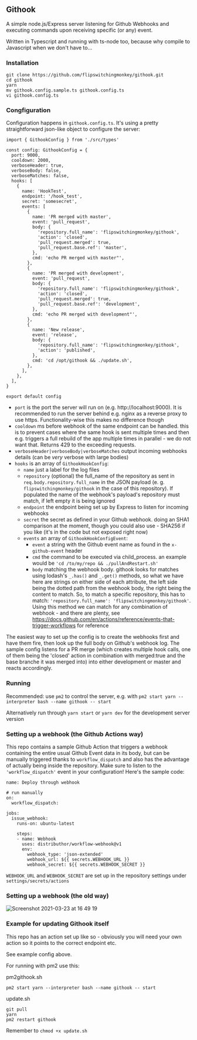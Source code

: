 ## Githook

A simple node.js/Express server listening for Github Webhooks and executing commands upon receiving specific (or any) event.

Written in Typescript and running with ts-node too, because why compile to Javascript when we don't have to...

### Installation

```
git clone https://github.com/flipswitchingmonkey/githook.git
cd githook
yarn
mv githook.config.sample.ts githook.config.ts
vi githook.config.ts
```

### Congfiguration

Configuration happens in `githook.config.ts`. It's using a pretty straightforward json-like object to configure the server:

```
import { GithookConfig } from './src/types'

const config: GithookConfig = {
  port: 9000,
  cooldown: 2000,
  verboseHeader: true,
  verboseBody: false,
  verboseMatches: false,
  hooks: [
    {
      name: 'HookTest',
      endpoint: '/hook_test',
      secret: 'somesecret',
      events: [
        {
          name: 'PR merged with master',
          event: 'pull_request',
          body: {
            'repository.full_name': 'flipswitchingmonkey/githook',
            'action': 'closed',
            'pull_request.merged': true,
            'pull_request.base.ref': 'master',
          },
          cmd: 'echo PR merged with master"',
        },
        {
          name: 'PR merged with development',
          event: 'pull_request',
          body: {
            'repository.full_name': 'flipswitchingmonkey/githook',
            'action': 'closed',
            'pull_request.merged': true,
            'pull_request.base.ref': 'development',
          },
          cmd: 'echo PR merged with development"',
        },
        {
          name: 'New release',
          event: 'release',
          body: {
            'repository.full_name': 'flipswitchingmonkey/githook',
            'action': 'published',
          },
          cmd: 'cd /opt/githook && ./update.sh',
        },
      ],
    },
  ],
}

export default config

```

- `port` is the port the server will run on (e.g. http://localhost:9000). It is recommended to run the server behind e.g. nginx as a reverse proxy to use https. Functionality-wise this makes no difference though
- `cooldown` ms before webhook of the same endpoint can be handled. this is to prevent cases where the same hook is sent multiple times and then e.g. triggers a full rebuild of the app multiple times in parallel - we do not want that. Returns 429 to the exceeding requests.
- `verboseHeader|verboseBody|verboseMatches` output incoming webhooks details (can be _very_ verbose with large bodies)
- `hooks` is an array of `GithookHookConfig`:
  - `name` just a label for the log files
  - `repository` (optional) the full_name of the repository as sent in `req.body.repository.full_name` in the JSON payload (e. g. `flipswitchingmonkey/githook` in the case of this repository). If populated the name of the webhook's payload's repository must match, if left empty it is being ignored
  - `endpoint` the endpoint being set up by Express to listen for incoming webhooks
  - `secret` the secret as defined in your Github webhook. doing an SHA1 comparison at the moment, though you could also use - SHA256 if you like (it's in the code but not exposed right now)
  - `events` an array of `GithookHookConfigEvent`:
    - `event` a string with the Github event name as found in the `x-github-event` header
    - `cmd` the command to be executed via child_process. an example would be `'cd /to/my/repo && ./pullAndRestart.sh'`
    - `body` matching the webhook body. githook looks for matches using lodash's `_.has()` and `_.get()` methods, so what we have here are strings on either side of each attribute, the left side being the dotted path from the webhook body, the right being the content to match. So, to match a specific repository, this has to match: `'repository.full_name': 'flipswitchingmonkey/githook'`. Using this method we can match for any combination of webhook - and there are plenty, see https://docs.github.com/en/actions/reference/events-that-trigger-workflows for reference

The easiest way to set up the config is to create the webhooks first and have them fire, then look up the full body on Github's webhook log. The sample config listens for a PR merge (which creates multiple hook calls, one of them being the 'closed' action in combination with merged:true and the base branche it was merged into) into either development or master and reacts accordingly.

### Running

Recommended: use `pm2` to control the server, e.g. with `pm2 start yarn --interpreter bash --name githook -- start`

Alternatively run through `yarn start` or `yarn dev` for the development server version

### Setting up a webhook (the Github Actions way)

This repo contains a sample Github Action that triggers a webhook containing the entire usual Github Event data in its body, but can be manually triggered thanks to `workflow_dispatch` and also has the advantage of actually being inside the repository. Make sure to listen to the `'workflow_dispatch'` event in your configuration! Here's the sample code:

```
name: Deploy through webhook

# run manually
on:
  workflow_dispatch:

jobs:
  issue_webhook:
    runs-on: ubuntu-latest

    steps:
    - name: Webhook
      uses: distributhor/workflow-webhook@v1
      env:
        webhook_type: 'json-extended'
        webhook_url: ${{ secrets.WEBHOOK_URL }}
        webhook_secret: ${{ secrets.WEBHOOK_SECRET }}
```

`WEBHOOK_URL` and `WEBHOOK_SECRET` are set up in the repository settings under `settings/secrets/actions`

### Setting up a webhook (the old way)

![Screenshot 2021-03-23 at 16 49 19](https://user-images.githubusercontent.com/6930367/112186843-d1581a00-8c01-11eb-9364-03cccd5d244d.png)

### Example for updating Githook itself

This repo has an action set up like so - obviously you will need your own action so it points to the correct endpoint etc.

See example config above.

For running with pm2 use this:

pm2githook.sh

```
pm2 start yarn --interpreter bash --name githook -- start
```

update.sh

```
git pull
yarn
pm2 restart githook
```

Remember to `chmod +x update.sh`
